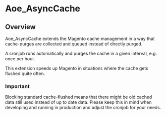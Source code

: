 # Aoe_AsyncCache

## Overview

Aoe_AsyncCache extends the Magento cache management in a way that cache-purges are collected and queued instead of directly purged.

A cronjob runs automatically and purges the cache in a given interval, e.g. once per hour.

This extension speeds up Magento in situations where the cache gets flushed quite often.

### Important

Blocking standard cache-flushed means that there might be old cached data still used instead of up to date data. Please keep this in mind when developing and running in production and adjust the cronjob for your needs.

